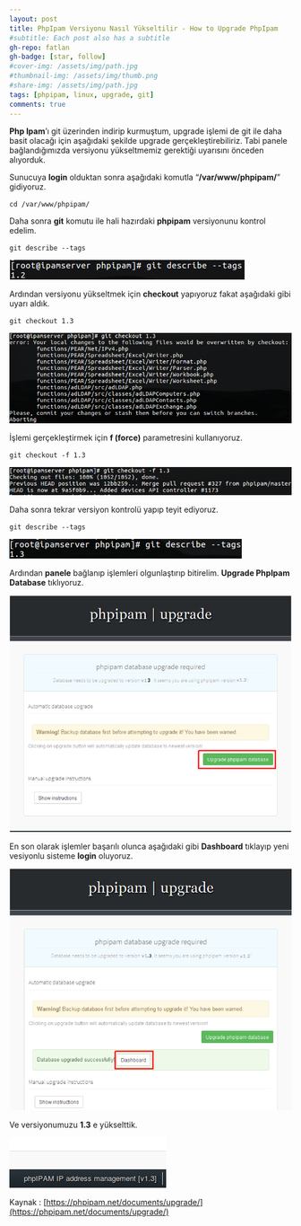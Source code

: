 ```yaml
---
layout: post
title: PhpIpam Versiyonu Nasıl Yükseltilir - How to Upgrade PhpIpam
#subtitle: Each post also has a subtitle
gh-repo: fatlan
gh-badge: [star, follow]
#cover-img: /assets/img/path.jpg
#thumbnail-img: /assets/img/thumb.png
#share-img: /assets/img/path.jpg
tags: [phpipam, linux, upgrade, git]
comments: true
---
```

**Php Ipam**’ı git üzerinden indirip kurmuştum, upgrade işlemi de git ile daha basit olacağı için aşağıdaki şekilde upgrade gerçekleştirebiliriz. Tabi panele bağlandığımızda versiyonu yükseltmemiz gerektiği uyarısını önceden alıyorduk.

Sunucuya **login** olduktan sonra aşağıdaki komutla “**/var/www/phpipam/**” gidiyoruz.

~~~
cd /var/www/phpipam/
~~~

Daha sonra **git** komutu ile hali hazırdaki **phpipam** versiyonunu kontrol edelim.

~~~
git describe --tags
~~~

![Crepe](assets/img/phpipam-uprade-c/ipam-upg01.png)

Ardından versiyonu yükseltmek için **checkout** yapıyoruz fakat aşağıdaki gibi uyarı aldık.

~~~
git checkout 1.3
~~~

![Crepe](assets/img/phpipam-uprade-c/ipam-upg02.png)

İşlemi gerçekleştirmek için **f (force)** parametresini kullanıyoruz.

~~~
git checkout -f 1.3
~~~

![Crepe](assets/img/phpipam-uprade-c/ipam-upg03.png)

Daha sonra tekrar versiyon kontrolü yapıp teyit ediyoruz.

~~~
git describe --tags
~~~

![Crepe](assets/img/phpipam-uprade-c/ipam-upg04.png)

Ardından **panele** bağlanıp işlemleri olgunlaştırıp bitirelim. **Upgrade PhpIpam Database** tıklıyoruz.

![Crepe](assets/img/phpipam-uprade-c/ipam-upg05.png)

En son olarak işlemler başarılı olunca aşağıdaki gibi **Dashboard** tıklayıp yeni vesiyonlu sisteme **login** oluyoruz.

![Crepe](assets/img/phpipam-uprade-c/ipam-upg06.png)

Ve versiyonumuzu **1.3** e yükselttik.

![Crepe](assets/img/phpipam-uprade-c/ipam-upg07.png)


Kaynak : [https://phpipam.net/documents/upgrade/](https://phpipam.net/documents/upgrade/)
